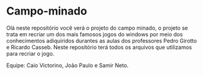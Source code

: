 # Campo-minado
Olá neste repositório você verá o projeto do campo minado, o projeto se trata em recriar  um dos mais famosos jogos do windows por meio dos conhecimentos 
adiquiridos durantes as aulas dos professores Pedro Girotto e Ricardo Casseb. Neste repositório terá todos os arquivos que utilizamos para recriar o jogo.

Equipe: Caio Victorino, João Paulo e Samir Neto.
